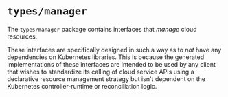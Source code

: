 # `types/manager`

The `types/manager` package contains interfaces that *manage* cloud resources.

These interfaces are specifically designed in such a way as to *not* have any
dependencies on Kubernetes libraries. This is because the generated
implementations of these interfaces are intended to be used by any client that
wishes to standardize its calling of cloud service APIs using a declarative
resource management strategy but isn't dependent on the Kubernetes
controller-runtime or reconciliation logic.
